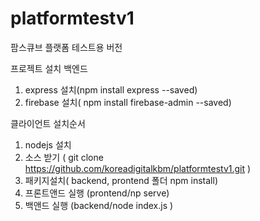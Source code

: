 # platformtestv1
 팜스큐브 플랫폼 테스트용 버전
 

프로젝트 설치
백엔드
1. express 설치(npm install express --saved)
2. firebase 설치( npm install firebase-admin --saved)

클라이언트  설치순서
 1. nodejs  설치
 4. 소스 받기 ( git clone https://github.com/koreadigitalkbm/platformtestv1.git )
 5. 패키지설치( backend, prontend 폴더 npm install)
 6. 프론트앤드 실행 (prontend/np serve)
 7. 백앤드 실행 (backend/node index.js )


